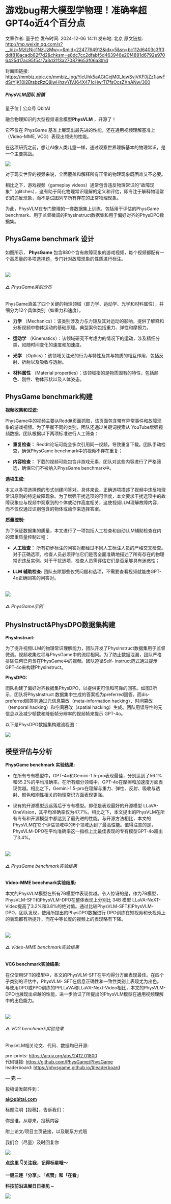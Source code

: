 # 游戏bug帮大模型学物理！准确率超GPT4o近4个百分点

文章作者: 量子位
发布时间: 2024-12-06 14:11
发布地: 北京
原文链接: http://mp.weixin.qq.com/s?__biz=MzIzNjc1NzUzMw==&mid=2247764912&idx=5&sn=bc112d6403c3ff3ddf818acadb82f7d2&chksm=e8dc7cc2dfabf5d463946e20f4891d6792e9706425d17ac95f5417a3d31f3a270879653f06a3#rd

封面图链接: https://mmbiz.qpic.cn/mmbiz_jpg/YicUhk5aAGtCejM0LIqwSvjVKF0jZz1iawFdSrYjK10l2BtsbzRzQ8jwHhzyYIVJ64X471cHwrTI7fsOcsZXnANw/300

##### PhysVLM团队 投稿  
量子位 | 公众号 QbitAI

融合物理知识的大型视频语言模型**PhysVLM** ，开源了！

它不仅在 PhysGame 基准上展现出最先进的性能，还在通用视频理解基准上（Video-MME, VCG）表现出领先的性能。

在这项研究之前，想让AI像人类儿童一样，通过观察世界理解基本的物理常识，是一个主要挑战。

![](https://mmbiz.qpic.cn/mmbiz_png/YicUhk5aAGtCejM0LIqwSvjVKF0jZz1iawQ8hmc9NibSKiaNB1wDBMnO6kuONPf6mbE42rTayUxsIxcm5yKXCRfzog/640?wx_fmt=png&from=appmsg)

对于现实世界的视频来说，全面覆盖和解释所有正常的物理现象既困难又不必要。

相比之下，游戏视频（gameplay
videos）通常包含违反物理常识的“故障现象”（glitches），这有助于简化物理常识理解的定义和评估，即专注于解释物理常识的违反现象，而不是试图列举所有存在的正常物理现象。

为此，PhysVLM在专门整理的一套数据集上训练，包括用于评估的PhysGame
benchmark、用于监督微调的PhysInstruct数据集和用于偏好对齐的PhysDPO数据集。

## PhysGame benchmark 设计

如图所示， **PhysGame** 包含880个含有故障现象的游戏视频，每个视频都配有一个高质量的多项选择题，专门针对故障现象的性质进行标注。

######
**![](https://mmbiz.qpic.cn/mmbiz_png/YicUhk5aAGtCejM0LIqwSvjVKF0jZz1iawhwmItvwNR5aXejUdQtAnrF2eHB31pwicgB7KXf5b2CpP5COvknCDxRg/640?wx_fmt=png&from=appmsg)**

###### **△** PhysGame类别分布

PhysGame涵盖了四个关键的物理领域（即力学、运动学、光学和材料属性），并细分为12个具体类别（如重力和速度）。

  * **力学** （Mechanics）：该类别涉及力与力矩及其对运动的影响，提供了解释和分析视频中物体运动的基础原理。典型案例包括重力、弹性和摩擦力。

  * **运动学** （Kinematics）：该领域研究不考虑力的情况下的运动，涉及精细分类，如随时间变化的速度和加速度。

  * **光学** （Optics）：该领域关注光的行为与特性及其与物质的相互作用，包括反射、折射以及吸收与透射。

  * **材料属性** （Material properties）：该领域指的是物质固有的特性，包括颜色、刚性、物体形状以及人体姿态。

## PhysGame benchmark构建

**视频收集和过滤:**

PhysGame中的视频主要从Reddit页面抓取，该页面包含带有异常事件和故障现象的游戏视频。为了平衡不同的类别，团队还通过关键词搜索从
YouTube增强视频数据。团队根据以下两项标准进行人工筛查：

  * **重复检查：** Reddit论坛可能会多次引用同一视频，导致重复下载。团队手动检查，确保PhysGame benchmark中的视频不存在重复；

  * **内容检查：** 下载的视频可能包含非游戏元素，团队对这些内容进行了严格筛选，确保它们不被纳入PhysGame benchmark中。

**选项生成:**

本文以多项选择题的形式创建问答对。具体来说，正确选项描述了视频中违反物理常识原则的特定故障现象。为了增强干扰选项的可信度，本文要求干扰选项中的故障现象应与视频中观察到的个体或动作高度相关，这使视频LLM理解故障内容，而不仅仅通过识别包含的物体或动作来选择答案。

**质量控制:**

为了保证数据集的质量，本文进行了一项包括人工检查和自动LLM辅助检查在内的双重质量控制过程：

  * **人工检查：** 所有初步标注的问答对都经过不同人工标注人员的严格交叉检查。对于正确选项，检查人员必须评估它们是否全面准确地描述了所有存在的物理常识违反实例。对于干扰选项，检查人员需评估它们是否足够具有迷惑性；

  * **LLM 辅助检查:** 团队去除那些仅凭问题和选项，不需要查看视频就能由GPT-4o正确回答的问答对。

######
**![](https://mmbiz.qpic.cn/mmbiz_png/YicUhk5aAGtCejM0LIqwSvjVKF0jZz1iaw9TG7WpuMpB0xLpOBpFR5n8qNhGyw0vUMwcic1SarTQvC47a6xKkBlqA/640?wx_fmt=png&from=appmsg)**

###### **△** PhysGame示例

## PhysInstruct&PhysDPO数据集构建

**PhysInstruct:**

为了提升视频LLM的物理常识理解能力，团队开发了PhysInstruct数据集用于监督微调。视频收集过程与PhysGame中的流程相同。为了防止数据泄漏，团队严格排除任何已包含在PhysGame中的视频。团队遵循Self-
instruct范式通过提示GPT-4o来构建PhysInstruct。

**PhysDPO:**

团队构建了偏好对齐数据集PhysDPO，以提供更可信和可靠的回答。如图3所示，团队将PhysInstruct
数据集中生成的答案视为preferred回答，而dis-preferred回答则通过元信息篡改（meta-information
hacking）、时间篡改（temporal hacking）和空间篡改（spatial
hacking）生成。团队用误导性的元信息以及减少帧数和降低帧分辨率的视频帧来提示 GPT-4o。

以下是PhysDPO数据集构建流程图：

![](https://mmbiz.qpic.cn/mmbiz_png/YicUhk5aAGtCejM0LIqwSvjVKF0jZz1iaw96LS96qj5rmyXpPWZoXJHibkvTrgGnvFm4IykO5P0VmIKYwUQlrh9tw/640?wx_fmt=png&from=appmsg)

## 模型评估与分析

**PhysGame benchmark 实验结果:**

  * 在所有专有模型中，GPT-4o和Gemini-1.5-pro表现最佳，分别达到了56.1%和55.2%的平均准确率。在所有细分领域中，GPT-4o在摩擦和加速度方面表现优越。相比之下，Gemini-1.5-pro在理解与重力、弹性、反射、吸收与透射、颜色和刚性相关的物理常识方面表现更强。

  * 现有的开源模型远远落后于专有模型。即便是表现最好的开源模型 LLaVA-OneVision，其平均准确率仅为47.7%。相比之下，本文提出的PhysVLM在所有专有和开源模型中都达到了最先进的性能。与开源方法相比，本文的PhysVLM在12个评估领域中的6个领域达到了最高性能。值得注意的是，PhysVLM-DPO在平均准确率这一指标上比最佳表现的专有模型GPT-4o超出了3.4%。

######
****![](https://mmbiz.qpic.cn/mmbiz_png/YicUhk5aAGtCejM0LIqwSvjVKF0jZz1iaw1ibKwa5ONEf100yiapM3RHPZevLoMLicCeVvvxgPF0SicxyyKYvVb2sydQ/640?wx_fmt=png&from=appmsg)****

###### **△** PhysGame benchmark实验结果

**Video-MME benchmark实验结果:**

本文的PhysVLM模型在所有7B模型中表现优越。令人惊讶的是，作为7B模型，PhysVLM-SFT和PhysVLM-DPO在整体表现上分别比 34B 模型
LLaVA-NeXT-Video提高了3.2%和3.8%的绝对值。通过比较PhysVLM-SFT和PhysVLM-
DPO，团队发现，使用所提出的PhysDPO数据进行 DPO训练在短视频和长视频上的表现都有所提升，而在中等长度的视频上的表现略有下降。

######
**![](https://mmbiz.qpic.cn/mmbiz_png/YicUhk5aAGtCejM0LIqwSvjVKF0jZz1iawBREhfW6LJllicELThicLJqg2wibF28xc5UyNlzcseDia0LYuSXx1zZ7CzA/640?wx_fmt=png&from=appmsg)**

###### **△** Video-MME benchmark实验结果

**VCG benchmark实验结果:**

在仅使用SFT的模型中，本文的PhysVLM-SFT在平均得分方面表现最佳。在四个子类别的评估中，PhysVLM-
SFT在信息正确性和一致性类别上表现尤为出色。与使用DPO或PPO训练的PPLLaVA和LLaVA-Next-Video相比，本文的PhysVLM-
DPO也展现出卓越的性能，进一步验证了所提出的PhysVLM模型在通用视频理解中的出色能力。

######
**![](https://mmbiz.qpic.cn/mmbiz_png/YicUhk5aAGtCejM0LIqwSvjVKF0jZz1iaw9CrVLicL27yBe7nOzveMrvWen2kHI5A8Sic4X1Pf5FdK6RW9vM6j73Fg/640?wx_fmt=png&from=appmsg)**

###### **△** VCG benchmark实验结果

PhysVLM相关论文、代码、数据均已开源:

pre-prints: https://arxiv.org/abs/2412.01800  
代码链接: https://github.com/PhysGame/PhysGame  
leaderboard: https://physgame.github.io/#leaderboard

— **完** —

  

投稿请发邮件到：

**ai@qbitai.com**

标题注明【投稿】，告诉我们：

你是谁，从哪来，投稿内容‍

附上论文/项目主页链接，以及联系方式哦

我们会（尽量）及时回复你

![](https://mmbiz.qpic.cn/mmbiz_gif/YicUhk5aAGtC5nGy7YMGhQ0ZJeyibWyL0KVCtiaLEPMyd4Bszuo0bFIOxZOvdmqdxnOosYXyu5aI7MXpyUrUWfz6g/640?wx_fmt=gif&tp=webp&wxfrom=5&wx_lazy=1)

  

**点这里 👇关注我，记得标星哦～**

**一键三连「分享」、「点赞」和「在看」**

**科技前沿进展日日相见 ~**

![](https://mmbiz.qpic.cn/mmbiz_svg/g9RQicMD01M0tYoRQT2cMQRmPS5ZDyrrfzeksiay90KaDzlGBH61icqHxmgFKfvfXtVuwTHV740CDLAaXU1LIfZyoJEpYKcRIiaE/640?wx_fmt=svg&tp=webp&wxfrom=5&wx_lazy=1&wx_co=1)

